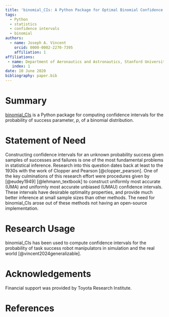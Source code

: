 ```yaml
---
title: 'binomial_CIs: A Python Package for Optimal Binomial Confidence Intervals'
tags:
  - Python
  - statistics
  - confidence intervals
  - binomial
authors:
  - name: Joseph A. Vincent
    orcid: 0000-0002-2270-7395
    affiliation: 1
affiliations:
 - name: Department of Aeronautics and Astronautics, Stanford University
   index: 1
date: 10 June 2020
bibliography: paper.bib
---
```




# Summary
[binomial_CIs](https://github.com/TRI-ML/binomial_CIs) is a Python package for computing confidence intervals for the probability of success parameter, $p$, of a binomial distribution.



# Statement of Need

Constructing confidence intervals for an unknown probability success given samples of successes and failures is one of the most fundamental problems in statistical inference.
Research into this question dates back at least to the 1930s with the work of Clopper and Pearson [@clopper_pearson].
One of the key culminations of this research effort were procedures given by [@eudey1949] [@lehmann_textbook] to construct uniformly most accurate (UMA) and uniformly most accurate unbiased (UMAU) confidence intervals.
These intervals have desirable optimality properties, and provide much better inference at small sample sizes than other methods.
The need for binomial_CIs arose out of these methods not having an open-source implementation.



# Research Usage

binomial_CIs has been used to compute confidence intervals for the probability of task success robot manipulators in simulation and the real world [@vincent2024generalizable].



# Acknowledgements

Financial support was provided by Toyota Research Institute.



# References
